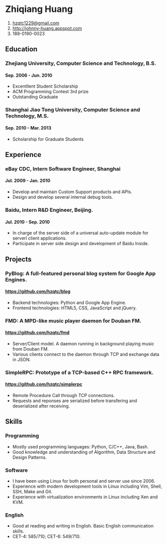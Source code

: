 # Zhiqiang Huang

1. <hzqtc1229@gmail.com>
2. <http://johnny-huang.appspot.com>
3. 188-0190-0023

## Education

### Zhejiang University, Computer Science and Technology, B.S.
#### Sep. 2006 - Jun. 2010

* Excentllent Student Scholarship
* ACM Programming Contest 3rd prize
* Outstanding Graduate

### Shanghai Jiao Tong University, Computer Science and Technology, M.S.
#### Sep. 2010 - Mar. 2013

* Scholarship for Graduate Students

## Experience

### eBay CDC, Intern Software Engineer, Shanghai
#### Jul. 2009 - Jan. 2010

* Develop and maintain Custom Support products and APIs.
* Design and develop several internal debug tools.

### Baidu, Intern R&D Engineer, Beijing.
#### Jul. 2010 - Sep. 2010

* In charge of the server side of a universal auto-update module for serverl client applications.
* Participate in server side design and development of Baidu Inside.

## Projects

### PyBlog: A full-featured personal blog system for Google App Engines.
#### <https://github.com/hzqtc/blog>

* Backend technologies: Python and Google App Engine.
* Frontend technologies: HTML5, CSS, JavaScript and jQuery.

### FMD: A MPD-like music player daemon for Douban FM.
#### <https://github.com/hzqtc/fmd>

* Server/Client model. A daemon running in background playing music from Douban FM.
* Various clients connect to the daemon through TCP and exchange data in JSON.

### SimpleRPC: Prototype of a TCP-based C++ RPC framework.
#### <https://github.com/hzqtc/simplerpc>

* Remote Procedure Call through TCP connections.
* Requests and reponses are serialized before transfering and deserialized after receiving.

## Skills

### Programming

* Mostly used programming languages: Python, C/C++, Java, Bash.
* Good knowledge and understanding of Algorithm, Data Structure and Design Patterns.

### Software

* I have been using Linux for both personal and server use since 2006.
* Experience with modern development tools in Linux including Vim, Shell, SSH, Make and Git.
* Experience with virtualization environments in Linux including Xen and KVM.

### English

* Good at reading and writing in English. Basic English communication skills.
* CET-4: 585/710; CET-6: 549/710.
